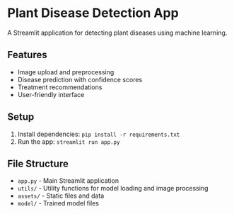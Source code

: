 # Plant Disease Detection App

A Streamlit application for detecting plant diseases using machine learning.

## Features
- Image upload and preprocessing
- Disease prediction with confidence scores
- Treatment recommendations
- User-friendly interface

## Setup
1. Install dependencies: `pip install -r requirements.txt`
2. Run the app: `streamlit run app.py`

## File Structure
- `app.py` - Main Streamlit application
- `utils/` - Utility functions for model loading and image processing
- `assets/` - Static files and data
- `model/` - Trained model files
